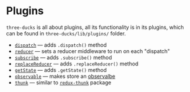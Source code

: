# Plugins

`three-ducks` is all about plugins, all its functionality is in its plugins, which
can be found in `three-ducks/lib/plugins/` folder.

- [`dispatch`](./plugins/dispatch.md) &mdash; adds `.dispatch()` method
- [`reducer`](./plugins/reducer.md) &mdash; sets a reducer middleware to run on each "dispatch"
- [`subscribe`](./plugins/subscribe.md) &mdash; adds `.subscribe()` method
- [`replaceReducer`](./plugins/replaceReducer.md) &mdash; adds `.replaceReducer()` method
- [`getState`](./plugins/replaceReducer.md) &mdash; adds `.getState()` method
- [`observable`](./plugins/observable.md) &mdash; makes store an [observalbe](https://github.com/tc39/proposal-observable)
- [`thunk`](./plugins/thunk.md) &mdash; similar to [`redux-thunk`](https://github.com/gaearon/redux-thunk) package
